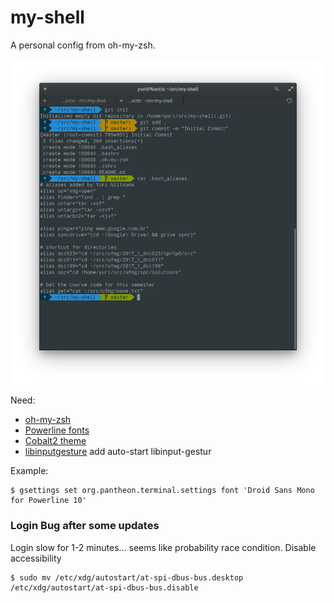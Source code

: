 # my-shell

A personal config from oh-my-zsh.

![Screenshot](myshell.png)

Need:

- [oh-my-zsh](https://github.com/robbyrussell/oh-my-zsh)
- [Powerline fonts](https://github.com/powerline/fonts)
- [Cobalt2 theme](https://github.com/wesbos/Cobalt2-iterm)
- [libinputgesture](https://neal.codes/blog/adding-mac-like-touch-gestures-to-elementary-os)
    add auto-start libinput-gestur

Example:

```
$ gsettings set org.pantheon.terminal.settings font 'Droid Sans Mono for Powerline 10'
```

### Login Bug after some updates

Login slow for 1-2 minutes... seems like probability race condition.
Disable accessibility
```
$ sudo mv /etc/xdg/autostart/at-spi-dbus-bus.desktop /etc/xdg/autostart/at-spi-dbus-bus.disable
```
